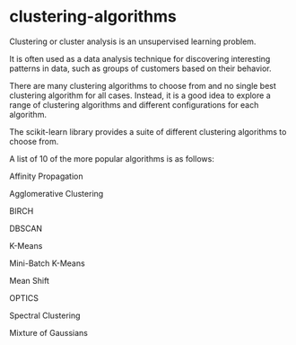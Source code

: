 # clustering-algorithms
Clustering or cluster analysis is an unsupervised learning problem.

It is often used as a data analysis technique for discovering interesting patterns in data, such as groups of customers based on their behavior.

There are many clustering algorithms to choose from and no single best clustering algorithm for all cases. Instead, it is a good idea to explore a range of clustering algorithms and different configurations for each algorithm.

The scikit-learn library provides a suite of different clustering algorithms to choose from.

A list of 10 of the more popular algorithms is as follows:

Affinity Propagation

Agglomerative Clustering

BIRCH

DBSCAN

K-Means

Mini-Batch K-Means

Mean Shift

OPTICS

Spectral Clustering

Mixture of Gaussians
